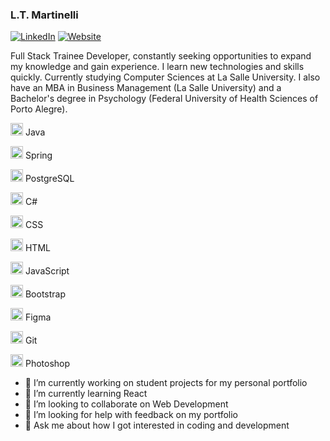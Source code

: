 ### L.T. Martinelli

[![LinkedIn](https://img.shields.io/badge/-LinkedIn-blue?style=flat-square&logo=linkedin&logoColor=white)](https://www.linkedin.com/in/ltmartinelli/)
[![Website](https://img.shields.io/badge/-Website-green?style=flat-square&logo=html5&logoColor=white)](https://ltmartinelli-dev.netlify.app/)

Full Stack Trainee Developer, constantly seeking opportunities to expand my knowledge and gain experience. I learn new technologies and skills quickly. Currently studying Computer Sciences at La Salle University. I also have an MBA in Business Management (La Salle University) and a Bachelor's degree in Psychology (Federal University of Health Sciences of Porto Alegre).

<img src="https://cdn.jsdelivr.net/gh/devicons/devicon/icons/java/java-original.svg" width=20 height=20/> Java 

<img src="https://cdn.jsdelivr.net/gh/devicons/devicon/icons/spring/spring-original.svg" width=20 height=20/> Spring 

<img src="https://cdn.jsdelivr.net/gh/devicons/devicon/icons/postgresql/postgresql-original.svg" width=20 height=20/> PostgreSQL

<img src="https://cdn.jsdelivr.net/gh/devicons/devicon/icons/csharp/csharp-original.svg" width=20 height=20/> C# 

<img src="https://cdn.jsdelivr.net/gh/devicons/devicon/icons/css3/css3-original.svg" width=20 height=20/> CSS

<img src="https://cdn.jsdelivr.net/gh/devicons/devicon/icons/html5/html5-original.svg" width=20 height=20/> HTML 

<img src="https://cdn.jsdelivr.net/gh/devicons/devicon/icons/javascript/javascript-original.svg" width=20 height=20/> JavaScript 

<img src="https://cdn.jsdelivr.net/gh/devicons/devicon/icons/bootstrap/bootstrap-original.svg" width=20 height=20/> Bootstrap

<img src="https://cdn.jsdelivr.net/gh/devicons/devicon/icons/figma/figma-original.svg" width=20 height=20/> Figma 

<img src="https://cdn.jsdelivr.net/gh/devicons/devicon/icons/git/git-original.svg" width=20 height=20/> Git

<img src="https://cdn.jsdelivr.net/gh/devicons/devicon/icons/photoshop/photoshop-plain.svg" width=20 height=20/> Photoshop

- 🔭 I’m currently working on student projects for my personal portfolio
- 🌱 I’m currently learning React 
- 👯 I’m looking to collaborate on Web Development
- 🤔 I’m looking for help with feedback on my portfolio
- 💬 Ask me about how I got interested in coding and development
